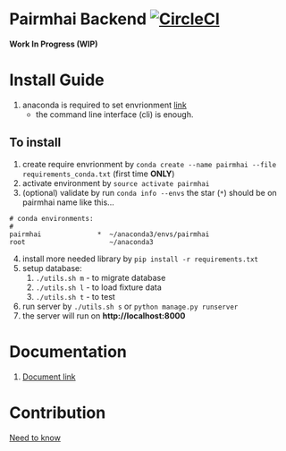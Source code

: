 # Pairmhai Backend [![CircleCI](https://img.shields.io/circleci/project/github/PairMhai/Backend/dev.svg?style=flat-square)](https://circleci.com/gh/PairMhai/Backend)
**Work In Progress (WIP)**

# Install Guide
1. anaconda is required to set envrionment [link](https://www.anaconda.com/download/)
    - the command line interface (cli) is enough.

## To install
1. create require envrionment by `conda create --name pairmhai --file requirements_conda.txt` (first time **ONLY**)
2. activate environment by `source activate pairmhai`
3. (optional) validate by run `conda info --envs` the star (`*`) should be on pairmhai name like this...
```
# conda environments:
#
pairmhai              *  ~/anaconda3/envs/pairmhai
root                     ~/anaconda3
```
4. install more needed library by `pip install -r requirements.txt`
5. setup database:
    1. `./utils.sh m` - to migrate database
    2. `./utils.sh l` - to load fixture data
    3. `./utils.sh t` - to test
6. run server by `./utils.sh s` or `python manage.py runserver`
7. the server will run on **http://localhost:8000**

# Documentation
1. [Document link](doc/README.md)

# Contribution
[Need to know](doc/contributions/README.md)
